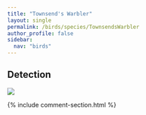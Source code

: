 ```yaml
---
title: "Townsend's Warbler"
layout: single
permalink: /birds/species/TownsendsWarbler
author_profile: false
sidebar:
  nav: "birds"
---
```


<h2>Detection</h2>

<img src="https://beallen.github.io/DevelopmentWebsite/assets/images/birds/TownsendsWarbler/det.jpg">

{% include comment-section.html %}
